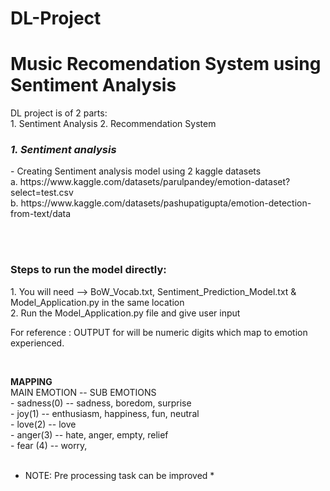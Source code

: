 # DL-Project
<h1> Music Recomendation System using Sentiment Analysis</h1>

<p> DL project is of 2 parts:<br>
1. Sentiment Analysis
2. Recommendation System
</p>

<h3><i> 1. Sentiment analysis</i></h3>
<p> - Creating Sentiment analysis model using 2 kaggle datasets<br>
a. https://www.kaggle.com/datasets/parulpandey/emotion-dataset?select=test.csv<br>
b. https://www.kaggle.com/datasets/pashupatigupta/emotion-detection-from-text/data<br>
</p><br><br>

<h3> Steps to run the model directly: </h3>
<p> 1. You will need --> BoW_Vocab.txt, Sentiment_Prediction_Model.txt & Model_Application.py in the same location<br>
2. Run the Model_Application.py file and give user input</p>

<p> For reference : OUTPUT for will be numeric digits which map to emotion experienced.</p><br>
<p> <b>MAPPING</b><br>
MAIN EMOTION     --     SUB EMOTIONS<br>
- sadness(0)     --     sadness, boredom, surprise <br> 
- joy(1)         --     enthusiasm, happiness, fun, neutral<br>
- love(2)        --     love<br>
- anger(3)       --     hate, anger, empty, relief<br>
- fear (4)       --     worry, <br><br>


* NOTE: Pre processing task can be improved *

